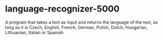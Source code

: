 # language-recognizer-5000
A program that takes a text as input and returns the language of the text, as long as it is Czech, English, French, German, Polish, Dutch, Hungarian, Lithuanian, Italian or Spanish. 

